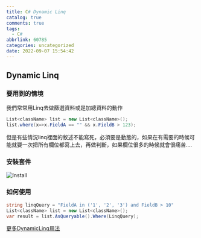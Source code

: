 ```yaml
---
title: C# Dynamic Linq
catalog: true
comments: true
tags:
  - C#
abbrlink: 60785
categories: uncategorized
date: 2022-09-07 15:54:42
---
```

## Dynamic Linq
### 要用到的情境
我們常常用Linq去做篩選資料或是加總資料的動作
```csharp
List<className> list = new List<className>();
list.where(x=>x.FieldA == "" && x.FieldB > 123);
```
但是有些情況linq裡面的敘述不能寫死，必須要是動態的，如果在有需要的時候可能就要一次把所有欄位都寫上去，再做判斷，如果欄位很多的時候就會很痛苦....

### 安裝套件
![Install](dynamicLinq.png)

### 如何使用
```csharp
string linqQuery = "FieldA in ('1', '2', '3') and FieldB > 10"
List<className> list = new List<className>();
var result = list.AsQueryable().Where(LinqQuery);
```
[更多DynamicLinq用法](https://dynamic-linq.net/) 
